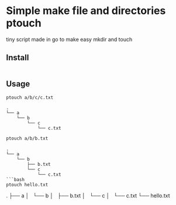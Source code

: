 # Simple make file and directories ptouch

tiny script made in go to make easy mkdir and touch

## Install
```

```

## Usage
```bash
ptouch a/b/c/c.txt
```
```
.
└── a
    └── b
        └── c
            └── c.txt
```

```bash
ptouch a/b/b.txt
```
```
.
└── a
    └── b
        ├── b.txt
        └── c
            └── c.txt
```bash
ptouch hello.txt
```
.
├── a
│   └── b
│       ├── b.txt
│       └── c
│           └── c.txt
└── hello.txt
```
